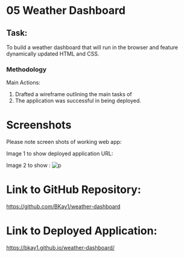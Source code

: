 # 05 Weather Dashboard

## Task:

To build a weather dashboard that will run in the browser and feature dynamically updated HTML and CSS.

### Methodology

Main Actions:

1.  Drafted a wireframe outlining the main tasks of
2.  The application was successful in being deployed.

# Screenshots

Please note screen shots of working web app:

Image 1 to show deployed application URL: ![]()

Image 2 to show : ![p]()

# Link to GitHub Repository:

https://github.com/BKay1/weather-dashboard

# Link to Deployed Application:

https://bkay1.github.io/weather-dashboard/
